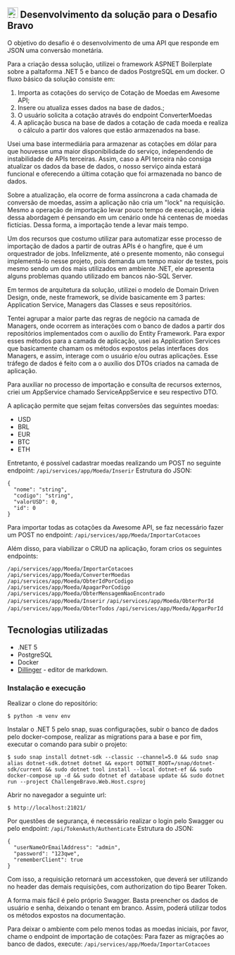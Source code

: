 
## <img  src="https://avatars1.githubusercontent.com/u/7063040?v=4&s=200.jpg"  alt="Hurb"  width="24" /> Desenvolvimento da solução para o Desafio Bravo

O objetivo do desafio é o desenvolvimento de uma API que responde em JSON uma conversão monetária.

Para a criação dessa solução, utilizei o framework ASPNET Boilerplate sobre a paltaforma .NET 5 e banco de dados PostgreSQL em um docker.
O fluxo básico da solução consiste em:
1. Importa as cotações do serviço de Cotação de Moedas em Awesome API;
2. Insere ou atualiza esses dados na base de dados.;
3. O usuário solicita a cotação através do endpoint ConverterMoedas
4. A aplicação busca na base de dados a cotação de cada moeda e realiza o cálculo a partir dos valores que estão armazenados na base.

Usei uma base intermediária para armazenar as cotações em dólar para que houvesse uma maior disponibilidade do serviço, independendo de instabilidade de APIs terceiras. Assim, caso a API terceira não consiga atualizar os dados da base de dados, o nosso serviço ainda estará funcional e oferecendo a última cotação que foi armazenada no banco de dados.

Sobre a atualização, ela ocorre de forma assíncrona a cada chamada de conversão de moedas, assim a aplicação não cria um "lock" na requisição. Mesmo a operação de importação levar pouco tempo de execução, a ideia dessa abordagem é pensando em um cenário onde há centenas de moedas fictícias. Dessa forma, a importação tende a levar mais tempo.

Um dos recursos que costumo utilizar para automatizar esse processo de importação de dados a partir de outras APIs é o hangfire, que é um orquestrador de jobs. Infelizmente, até o presente momento, não consegui implementá-lo nesse projeto, pois demanda um tempo maior de testes, pois mesmo sendo um dos mais utilizados em ambiente .NET, ele apresenta alguns problemas quando utilizado em bancos não-SQL Server.

Em termos de arquitetura da solução, utilizei o modelo de Domain Driven Design, onde, neste framework, se divide basicamente em 3 partes: Application Service, Managers das Classes e seus repositórios.

Tentei agrupar a maior parte das regras de negócio na camada de Managers, onde ocorrem as interações com o banco de dados a partir dos repositórios implementados com o auxílio do Entity Framework. Para expor esses métodos para a camada de aplicação, usei as Application Services que basicamente chamam os métodos expostos pelas interfaces dos Managers, e assim, interage com o usuário e/ou outras aplicações. Esse tráfego de dados é feito com a o auxílio dos DTOs criados na camada de aplicação.

Para auxiliar no processo de importação e consulta de recursos externos, criei um AppService chamado ServiceAppService e seu respectivo DTO.

A aplicação permite que sejam feitas conversões das seguintes moedas:
- USD
- BRL
- EUR
- BTC
- ETH
 

Entretanto, é possível cadastrar moedas realizando um POST no seguinte endpoint: `/api/services/app/Moeda/Inserir`
Estrutura do JSON:
```
{
  "nome": "string",
  "codigo": "string",
  "valorUSD": 0,
  "id": 0
}
```

Para importar todas as cotações da Awesome API, se faz necessário fazer um POST no endpoint: 
`/api/services/app/Moeda/ImportarCotacoes`

Além disso, para viabilizar o CRUD na aplicação, foram crios os seguintes endpoints:

`/api/services/app/Moeda/ImportarCotacoes`
`/api/services/app/Moeda/ConverterMoedas`
`/api/services/app/Moeda/ObterIdPorCodigo`
`/api/services/app/Moeda/ApagarPorCodigo`
`/api/services/app/Moeda/ObterMensagemNaoEncontrado`
`/api/services/app/Moeda/Inserir`
`/api/services/app/Moeda/ObterPorId`
`/api/services/app/Moeda/ObterTodos`
`/api/services/app/Moeda/ApgarPorId`

## Tecnologias utilizadas

  - .NET 5
  - PostgreSQL
  - Docker
  - [Dillinger](https://dillinger.io/) - editor de markdown.

### Instalação e execução

Realizar o clone do repositório:
```
$ python -m venv env
```
Instalar o .NET 5 pelo snap, suas configurações, subir o banco de dados pelo docker-compose, realizar as migrations para a base e por fim, executar o comando para subir o projeto:
```
$ sudo snap install dotnet-sdk --classic --channel=5.0 && sudo snap alias dotnet-sdk.dotnet dotnet && export DOTNET_ROOT=/snap/dotnet-sdk/current && sudo dotnet tool install --local dotnet-ef && sudo docker-compose up -d && sudo dotnet ef database update && sudo dotnet run --project ChallengeBravo.Web.Host.csproj
```
Abrir no navegador a seguinte url:
```
$ http://localhost:21021/
```
Por questões de segurança, é necessário realizar o login pelo Swagger ou pelo endpoint:
`/api/TokenAuth/Authenticate`
Estrutura do JSON:
```
{
  "userNameOrEmailAddress": "admin",
  "password": "123qwe",
  "rememberClient": true
}
```
Com isso, a requisição retornará um accesstoken, que deverá ser utilizando no header das demais requisições, com authorization do tipo Bearer Token.

A forma mais fácil é pelo próprio Swagger. Basta preencher os dados de usuário e senha, deixando o tenant em branco. Assim, poderá utilizar todos os métodos expostos na documentação.

Para deixar o ambiente com pelo menos todas as moedas iniciais, por favor, chame o endpoint de importação de cotações: 
Para fazer as migrações ao banco de dados, execute: `/api/services/app/Moeda/ImportarCotacoes`
